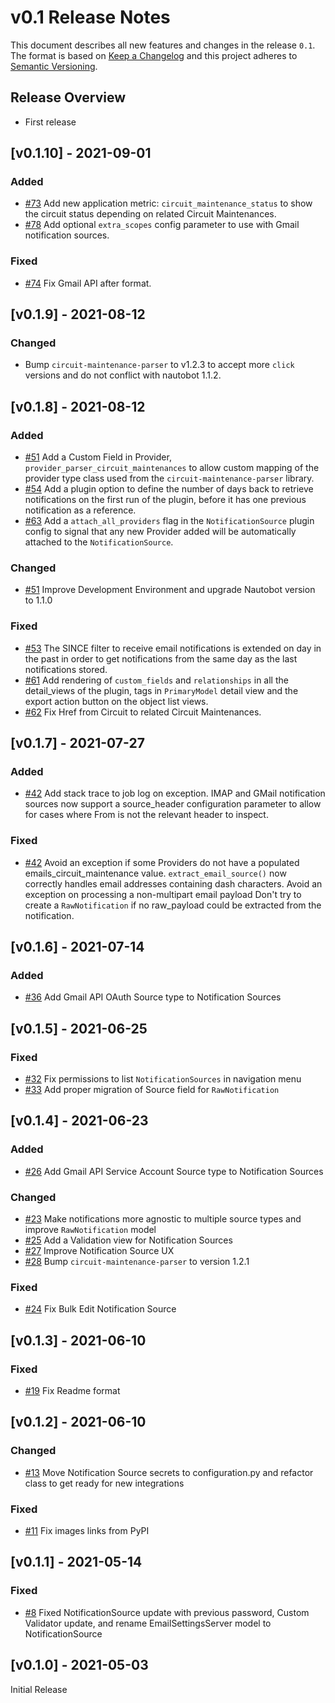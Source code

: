 # v0.1 Release Notes

This document describes all new features and changes in the release `0.1`. The format is based on [Keep a Changelog](https://keepachangelog.com/en/1.0.0/) and this project adheres to [Semantic Versioning](https://semver.org/spec/v2.0.0.html).

## Release Overview

- First release

## [v0.1.10] - 2021-09-01

### Added

- [#73](https://github.com/nautobot/nautobot-plugin-circuit-maintenance/issues/73) Add new application metric: `circuit_maintenance_status` to show the circuit status depending on related Circuit Maintenances.
- [#78](https://github.com/nautobot/nautobot-plugin-circuit-maintenance/issues/78) Add optional `extra_scopes` config parameter to use with Gmail notification sources.

### Fixed

- [#74](https://github.com/nautobot/nautobot-plugin-circuit-maintenance/issues/74) Fix Gmail API after format.

## [v0.1.9] - 2021-08-12

### Changed

- Bump `circuit-maintenance-parser` to v1.2.3 to accept more `click` versions and do not conflict with nautobot 1.1.2.

## [v0.1.8] - 2021-08-12

### Added

- [#51](https://github.com/nautobot/nautobot-plugin-circuit-maintenance/issues/51) Add a Custom Field in Provider, `provider_parser_circuit_maintenances` to allow custom mapping of the provider type class used from the `circuit-maintenance-parser` library.
- [#54](https://github.com/nautobot/nautobot-plugin-circuit-maintenance/issues/54) Add a plugin option to define the number of days back to retrieve notifications on the first run of the plugin, before it has one previous notification as a reference.
- [#63](https://github.com/nautobot/nautobot-plugin-circuit-maintenance/issues/63) Add a `attach_all_providers` flag in the `NotificationSource` plugin config to signal that any new Provider added will be automatically attached to the `NotificationSource`.

### Changed

- [#51](https://github.com/nautobot/nautobot-plugin-circuit-maintenance/issues/51) Improve Development Environment and upgrade Nautobot version to 1.1.0

### Fixed

- [#53](https://github.com/nautobot/nautobot-plugin-circuit-maintenance/issues/53) The SINCE filter to receive email notifications is extended on day in the past in order to get notifications from the same day as the last notifications stored.
- [#61](https://github.com/nautobot/nautobot-plugin-circuit-maintenance/issues/61) Add rendering of `custom_fields` and `relationships` in all the detail_views of the plugin, tags in `PrimaryModel` detail view and the export action button on the object list views.
- [#62](https://github.com/nautobot/nautobot-plugin-circuit-maintenance/issues/62) Fix Href from Circuit to related Circuit Maintenances.

## [v0.1.7] - 2021-07-27

### Added

- [#42](https://github.com/nautobot/nautobot-plugin-circuit-maintenance/issues/42) Add stack trace to job log on exception. IMAP and GMail notification sources now support a source_header configuration parameter to allow for cases where From is not the relevant header to inspect.

### Fixed

- [#42](https://github.com/nautobot/nautobot-plugin-circuit-maintenance/issues/42) Avoid an exception if some Providers do not have a populated emails_circuit_maintenance value. `extract_email_source()` now correctly handles email addresses containing dash characters. Avoid an exception on processing a non-multipart email payload Don't try to create a `RawNotification` if no raw_payload could be extracted from the notification.

## [v0.1.6] - 2021-07-14

### Added

- [#36](https://github.com/nautobot/nautobot-plugin-circuit-maintenance/issues/36) Add Gmail API OAuth Source type to Notification Sources

## [v0.1.5] - 2021-06-25

### Fixed

- [#32](https://github.com/nautobot/nautobot-plugin-circuit-maintenance/issues/32) Fix permissions to list `NotificationSources` in navigation menu
- [#33](https://github.com/nautobot/nautobot-plugin-circuit-maintenance/issues/33) Add proper migration of Source field for `RawNotification`

## [v0.1.4] - 2021-06-23

### Added

- [#26](https://github.com/nautobot/nautobot-plugin-circuit-maintenance/issues/26) Add Gmail API Service Account Source type to Notification Sources

### Changed

- [#23](https://github.com/nautobot/nautobot-plugin-circuit-maintenance/issues/23) Make notifications more agnostic to multiple source types and improve `RawNotification` model
- [#25](https://github.com/nautobot/nautobot-plugin-circuit-maintenance/issues/25) Add a Validation view for Notification Sources
- [#27](https://github.com/nautobot/nautobot-plugin-circuit-maintenance/issues/27) Improve Notification Source UX
- [#28](https://github.com/nautobot/nautobot-plugin-circuit-maintenance/issues/28) Bump `circuit-maintenance-parser` to version 1.2.1

### Fixed

- [#24](https://github.com/nautobot/nautobot-plugin-circuit-maintenance/issues/24) Fix Bulk Edit Notification Source

## [v0.1.3] - 2021-06-10

### Fixed

- [#19](https://github.com/nautobot/nautobot-plugin-circuit-maintenance/issues/19) Fix Readme format

## [v0.1.2] - 2021-06-10

### Changed

- [#13](https://github.com/nautobot/nautobot-plugin-circuit-maintenance/issues/13) Move Notification Source secrets to configuration.py and refactor class to get ready for new integrations

### Fixed

- [#11](https://github.com/nautobot/nautobot-plugin-circuit-maintenance/issues/11) Fix images links from PyPI

## [v0.1.1] - 2021-05-14

### Fixed

- [#8](https://github.com/nautobot/nautobot-plugin-circuit-maintenance/issues/8) Fixed NotificationSource update with previous password, Custom Validator update, and rename EmailSettingsServer model to NotificationSource

## [v0.1.0] - 2021-05-03

Initial Release

